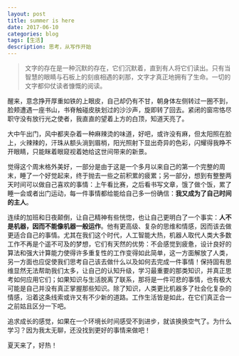 ```yaml
---
layout: post
title: summer is here
date: 2017-06-10
categories: blog
tags: [生活]
description: 思考，从写作开始
---
```


> 文字的存在是一种沉默的存在，它们沉默着，直到有人将它们读出。只有当智慧的眼睛与石板上的刻痕相遇的刹那，文字才真正地拥有了生命。一切的文字都仰仗读者慷慨的阅读。

醒来，意念挣开厚重如铁的上眼皮，自己却仍有不甘，朝身体左侧转过一圈不到，脸颊遭遇一座书山，书脊触碰皮肤划过的沙沙声，旋即转了回去。紧闭的窗帘恪尽职守没有放行光之使者，我直直的望着上方的白顶，知道天亮了。

大中午出门，风中都夹杂着一种麻辣烫的味道，好吧，或许没有麻，但太阳照在脸上，火辣辣的，汗珠从额头淌到眉梢，阳光照射下显出奇异的色彩，闪耀得我睁不开眼睛，只能眯着眼窥视着她给这世间带来的新景。

觉得这个周末格外美好，一部分是由于这是一个多月以来自己的第一个完整的周末，睡了一个好觉起来，终于抛去一些之前积累的疲累；另一部分，想到有整整两天时间可以做自己喜欢的事情：上午看比赛，之后看书写文章，饿了做个饭，累了睡一会或者出门运动，每一件事情都给能给自己多一份确信：**我又成为了自己时间的主人**。

连续的加班和日夜颠倒，让自己精神有些恍惚，也让自己更明白了一个事实：**人不是机器，因而不能像机器一般运作**。他有更高级、复杂的思维和情感，因而该去做更适合自己的事情。尤其在我们这个时代，人工智能大热，机器人取代人类大多数工作不再是个遥不可及的梦想，它们有天然的优势：不会感觉到疲惫，设计良好的算法和强大计算能力使得许多重复性的工作变得如此简单，这一方面解放了人类，另一方面也应促使我们思考自己该去做什么以及如何去完成一件事情！保持固有思维显然无法帮助我们太多，让自己的认知升级，学习最重要的那类知识，并真正思考如何应用它们；如果知识与生活脱离了联系，那将是一件可悲的事情，也有极大可能是自己并没有真正掌握那些知识。除了知识，人类更比机器多了社会化复杂的情感，沿着这条线索或许又有不少新的道路。工作生活皆是如此，在它们真正合一之前姑且区分一下吧。

追求成长的感觉，如果在一个环境长时间感受不到进步，就该换换空气了。为什么学习？因为我太无聊，还没找到更好的事情来做吧！

夏天来了，好热！
